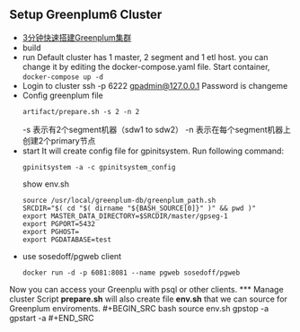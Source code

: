 ## Setup Greenplum6 Cluster

- [3分钟快速搭建Greenplum集群](https://cn.greenplum.org/build_greenplum_cluster/)
- build
- run
  Default cluster has 1 master, 2 segment and 1 etl host. you can change it by editing the docker-compose.yaml file.
  Start container, `docker-compose up -d`
- Login to cluster
  ssh -p 6222 gpadmin@127.0.0.1
  Password is changeme
- Config greenplum file
  ```
  artifact/prepare.sh -s 2 -n 2
  ```
  -s 表示有2个segment机器（sdw1 to sdw2）
  -n 表示在每个segment机器上创建2个primary节点
- start
  It will create config file for gpinitsystem. Run following command:
  ```
  gpinitsystem -a -c gpinitsystem_config
  ```
  show env.sh
  ```
  source /usr/local/greenplum-db/greenplum_path.sh
  SRCDIR="$( cd "$( dirname "${BASH_SOURCE[0]}" )" && pwd )"
  export MASTER_DATA_DIRECTORY=$SRCDIR/master/gpseg-1
  export PGPORT=5432
  export PGHOST=
  export PGDATABASE=test
  ```
- use sosedoff/pgweb client
  ```
  docker run -d -p 6081:8081 --name pgweb sosedoff/pgweb
  ```

Now you can access your Greenplu with psql or other clients.
*** Manage cluster
Script **prepare.sh**  will also create file **env.sh** that we can source for Greenplum enviroments.
#+BEGIN_SRC bash
source env.sh
gpstop -a
gpstart -a
#+END_SRC
